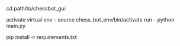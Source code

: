 cd path/to/chessbot_gui


activate virtual env  - source chess_bot_env/bin/activate
run - python main.py



pip install -r requirements.txt
